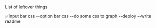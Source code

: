 List of leftover things

✅input bar css
--option bar css
--do some css to graph
--deploy
--write readme